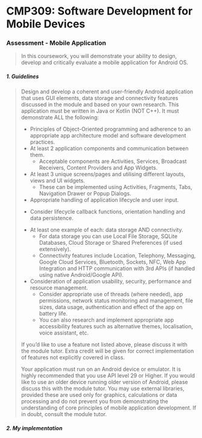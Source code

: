 # CMP309: Software Development for Mobile Devices

### Assessment - Mobile Application

> In this coursework, you will demonstrate your ability to design, develop and critically evaluate a 
mobile application for Android OS.

##### 1. Guidelines

> Design and develop a coherent and user-friendly Android application that uses GUI elements, data 
storage and connectivity features discussed in the module and based on your own research. This
application must be written in Java or Kotlin (NOT C++). It must demonstrate ALL the following:
> * Principles of Object-Oriented programming and adherence to an appropriate app architecture model 
and software development practices.
> * At least 2 application components and communication between them.
>   - Acceptable components are Activities, Services, Broadcast Receivers, Content Providers and App
Widgets.
> * At least 3 unique screens/pages and utilising different layouts, views and UI widgets.
>   - These can be implemented using Activities, Fragments, Tabs, Navigation Drawer or Popup Dialogs.
> * Appropriate handling of application lifecycle and user input.
>  - Consider lifecycle callback functions, orientation handling and data persistence.
> * At least one example of each: data storage AND connectivity.
>   - For data storage you can use Local File Storage, SQLite Databases, Cloud Storage or Shared
Preferences (if used extensively).
>   - Connectivity features include Location, Telephony, Messaging, Google Cloud Services, Bluetooth,
Sockets, NFC, Web App Integration and HTTP communication with 3rd APIs (if handled using native
Android/Google API).
> * Consideration of application usability, security, performance and resource management.
>   - Consider appropriate use of threads (where needed), app permissions, network status monitoring
and management, file sizes, data usage, authentication and effect of the app on battery life.
>   - You can also research and implement appropriate app accessibility features such as alternative
themes, localisation, voice assistant, etc.
>
> If you’d like to use a feature not listed above, please discuss it with the module tutor. Extra
credit will be given for correct implementation of features not explicitly covered in class.
>
> Your application must run on an Android device or emulator. It is highly recommended that you
use API level 29 or Higher. If you would like to use an older device running older version of
Android, please discuss this with the module tutor. You may use external libraries, provided these
are used only for graphics, calculations or data processing and do not prevent you from
demonstrating the understanding of core principles of mobile application development. If in doubt,
consult the module tutor.


##### 2. My implementation
